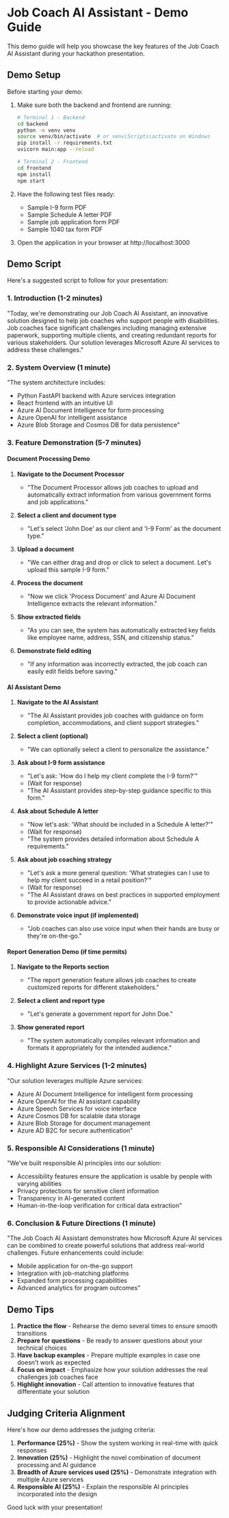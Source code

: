 # Job Coach AI Assistant - Demo Guide

This demo guide will help you showcase the key features of the Job Coach AI Assistant during your hackathon presentation.

## Demo Setup

Before starting your demo:

1. Make sure both the backend and frontend are running:
   ```bash
   # Terminal 1 - Backend
   cd backend
   python -m venv venv
   source venv/bin/activate  # or venv\Scripts\activate on Windows
   pip install -r requirements.txt
   uvicorn main:app --reload
   
   # Terminal 2 - Frontend
   cd frontend
   npm install
   npm start
   ```

2. Have the following test files ready:
   - Sample I-9 form PDF
   - Sample Schedule A letter PDF
   - Sample job application form PDF
   - Sample 1040 tax form PDF

3. Open the application in your browser at http://localhost:3000

## Demo Script

Here's a suggested script to follow for your presentation:

### 1. Introduction (1-2 minutes)

"Today, we're demonstrating our Job Coach AI Assistant, an innovative solution designed to help job coaches who support people with disabilities. Job coaches face significant challenges including managing extensive paperwork, supporting multiple clients, and creating redundant reports for various stakeholders. Our solution leverages Microsoft Azure AI services to address these challenges."

### 2. System Overview (1 minute)

"The system architecture includes:
- Python FastAPI backend with Azure services integration
- React frontend with an intuitive UI
- Azure AI Document Intelligence for form processing
- Azure OpenAI for intelligent assistance
- Azure Blob Storage and Cosmos DB for data persistence"

### 3. Feature Demonstration (5-7 minutes)

#### Document Processing Demo

1. **Navigate to the Document Processor**
   - "The Document Processor allows job coaches to upload and automatically extract information from various government forms and job applications."

2. **Select a client and document type**
   - "Let's select 'John Doe' as our client and 'I-9 Form' as the document type."

3. **Upload a document**
   - "We can either drag and drop or click to select a document. Let's upload this sample I-9 form."

4. **Process the document**
   - "Now we click 'Process Document' and Azure AI Document Intelligence extracts the relevant information."

5. **Show extracted fields**
   - "As you can see, the system has automatically extracted key fields like employee name, address, SSN, and citizenship status."

6. **Demonstrate field editing**
   - "If any information was incorrectly extracted, the job coach can easily edit fields before saving."

#### AI Assistant Demo

1. **Navigate to the AI Assistant**
   - "The AI Assistant provides job coaches with guidance on form completion, accommodations, and client support strategies."

2. **Select a client (optional)**
   - "We can optionally select a client to personalize the assistance."

3. **Ask about I-9 form assistance**
   - "Let's ask: 'How do I help my client complete the I-9 form?'"
   - (Wait for response)
   - "The AI Assistant provides step-by-step guidance specific to this form."

4. **Ask about Schedule A letter**
   - "Now let's ask: 'What should be included in a Schedule A letter?'"
   - (Wait for response)
   - "The system provides detailed information about Schedule A requirements."

5. **Ask about job coaching strategy**
   - "Let's ask a more general question: 'What strategies can I use to help my client succeed in a retail position?'"
   - (Wait for response)
   - "The AI Assistant draws on best practices in supported employment to provide actionable advice."

6. **Demonstrate voice input (if implemented)**
   - "Job coaches can also use voice input when their hands are busy or they're on-the-go."

#### Report Generation Demo (if time permits)

1. **Navigate to the Reports section**
   - "The report generation feature allows job coaches to create customized reports for different stakeholders."

2. **Select a client and report type**
   - "Let's generate a government report for John Doe."

3. **Show generated report**
   - "The system automatically compiles relevant information and formats it appropriately for the intended audience."

### 4. Highlight Azure Services (1-2 minutes)

"Our solution leverages multiple Azure services:
- Azure AI Document Intelligence for intelligent form processing
- Azure OpenAI for the AI assistant capability
- Azure Speech Services for voice interface
- Azure Cosmos DB for scalable data storage
- Azure Blob Storage for document management
- Azure AD B2C for secure authentication"

### 5. Responsible AI Considerations (1 minute)

"We've built responsible AI principles into our solution:
- Accessibility features ensure the application is usable by people with varying abilities
- Privacy protections for sensitive client information
- Transparency in AI-generated content
- Human-in-the-loop verification for critical data extraction"

### 6. Conclusion & Future Directions (1 minute)

"The Job Coach AI Assistant demonstrates how Microsoft Azure AI services can be combined to create powerful solutions that address real-world challenges. Future enhancements could include:
- Mobile application for on-the-go support
- Integration with job-matching platforms
- Expanded form processing capabilities
- Advanced analytics for program outcomes"

## Demo Tips

1. **Practice the flow** - Rehearse the demo several times to ensure smooth transitions
2. **Prepare for questions** - Be ready to answer questions about your technical choices
3. **Have backup examples** - Prepare multiple examples in case one doesn't work as expected
4. **Focus on impact** - Emphasize how your solution addresses the real challenges job coaches face
5. **Highlight innovation** - Call attention to innovative features that differentiate your solution

## Judging Criteria Alignment

Here's how our demo addresses the judging criteria:

1. **Performance (25%)** - Show the system working in real-time with quick responses
2. **Innovation (25%)** - Highlight the novel combination of document processing and AI guidance
3. **Breadth of Azure services used (25%)** - Demonstrate integration with multiple Azure services
4. **Responsible AI (25%)** - Explain the responsible AI principles incorporated into the design

Good luck with your presentation! 